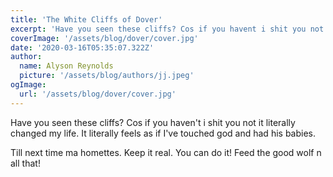 ```yaml
---
title: 'The White Cliffs of Dover'
excerpt: 'Have you seen these cliffs? Cos if you havent i shit you not it literally changed my life. It literally feels as if Ive touched god and had his babies.'
coverImage: '/assets/blog/dover/cover.jpg'
date: '2020-03-16T05:35:07.322Z'
author:
  name: Alyson Reynolds
  picture: '/assets/blog/authors/jj.jpeg'
ogImage:
  url: '/assets/blog/dover/cover.jpg'
---
```


Have you seen these cliffs? Cos if you haven't i shit you not it literally changed my life. It literally feels as if I've touched god and had his babies.

Till next time ma homettes. Keep it real. You can do it! Feed the good wolf n all that!
